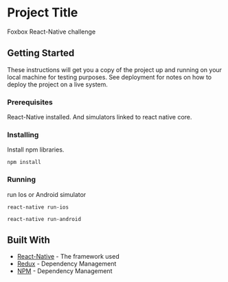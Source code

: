 # Project Title

Foxbox React-Native challenge

## Getting Started

These instructions will get you a copy of the project up and running on your local machine for testing purposes. See deployment for notes on how to deploy the project on a live system.

### Prerequisites

React-Native installed. And simulators linked to react native core.


### Installing

Install npm libraries.

```
npm install
```

### Running

run Ios or Android simulator

```
react-native run-ios

react-native run-android
```

## Built With

* [React-Native](https://facebook.github.io/react-native/) - The framework used
* [Redux](https://redux.js.org) - Dependency Management
* [NPM](https://www.npmjs.com) - Dependency Management